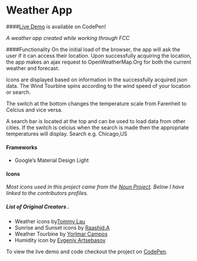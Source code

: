 # Weather App
####[Live Demo](http://codepen.io/MirPresT/full/oXJOqW) is available on CodePen!

*A weather app created while working through FCC*

####Functionality
On the initial load of the browser, the app will ask the user if it can access their location. Upon successfully acquiring the location, the app makes an ajax request to OpenWeatherMap.Org for both the current weather and forecast.

Icons are displayed based on information in the successfully acquired json data. The Wind Tourbine spins according to the wind speed of your location or search.

The switch at the bottom changes the temperature scale from Farenheit to Celcius and vice versa.

A search bar is located at the top and can be used to load data from other cities. If the switch is celcius when the search is made then the appropriate temperatures will display. Search e.g. Chicago,US

#### Frameworks
* Google’s Material Design Light

#### Icons
*Most icons used in this project came from the [Noun Project](https://thenounproject.com). Below I have linked to the contributors profiles.*

##### List of Original Creators .
* Weather icons by[Tommy Lau](https://thenounproject.com/lch121/)
* Sunrise and Sunset icons by [Raashid.A](https://thenounproject.com/Raashid/)
* Weather Tourbine by [Yorlmar Campos](https://thenounproject.com/Yorlmar%20Campos/)
* Humidity icon by [Evgeniy Artsebasov](https://thenounproject.com/artsebasov/)


To view the live demo and code checkout the project on [CodePen](http://codepen.io/MirPresT/full/oXJOqW).
